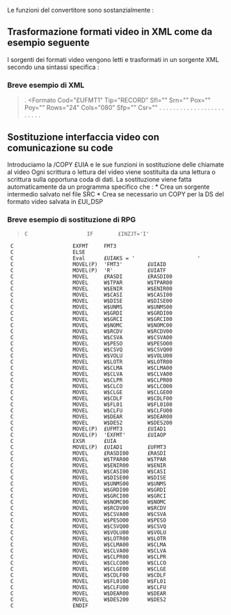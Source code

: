 Le funzioni del convertitore sono sostanzialmente : 

## Trasformazione formati video in XML come da esempio seguente
I sorgenti dei formati video vengono letti e trasformati in un sorgente XML secondo una sintassi specifica : 

### Breve esempio di XML
>.   <Formato Cod="£UFMT1" Tip="RECORD" Sfl="" Srn="" Pox="" Poy="" Rows="24" Cols="080" Sfp="" Csr=""
.     <Modello>
.      <Controlli>
.       <Controllo Cod="IN1" Txt="\*\*   ANAGRAFICA CESPITI   \*\*">
.        <Condizioni>
.         <Condizione Se="" Allora="RI"/>
.        </Condizioni>
.       </Controllo>
.       <Controllo Cod="IN2" Txt="eamp;£G00DE"/>
.      </Controlli>
.      <Comandi>
.       <Comando Cod="F22" Txt="Informazioni Programma"/>
.       <Comando Cod="F02" Txt="Funzione"/>
.        <Condizioni>
.         <Condizione Se="(90)" Allora="RI"/>
.        </Condizioni>
.       </Comando>
.      </Comandi>
.     </Modello>
.       <Campi>
.        <Campo Cod="£RASDI" Txt="" Tip="Free" Lun="00015" Pos="01;002" IO="O" Ogg="" Edt="">
.         <Condizioni>
.          <Condizione Se="" Allora="HI"/>
.         </Condizioni>
.        </Campo>


## Sostituzione interfaccia video con comunicazione su code
Introduciamo la /COPY £UIA e le sue funzioni in sostituzione delle chiamate al video
Ogni scrittura o lettura del video viene sostituita da una lettura o scrittura sulla opportuna coda di dati.
La sostituzione viene fatta automaticamente da un programma specifico che : 
 \* Crea un sorgente intermedio salvato nel file SRC
 \* Crea se necessario un COPY per la DS del formato video salvata in £UI_DSP

### Breve esempio di sostituzione di RPG
>     C                   IF        £INZJT='I'
     C                   EXFMT     FMT3
     C                   ELSE
     C                   Eval      £UIAKS = '                    '
     C                   MOVEL(P)  'FMT3'        £UIAID
     C                   MOVEL(P)  'R'           £UIATF
     C                   MOVEL     £RASDI        £RASDI00
     C                   MOVEL     W$TPAR        W$TPAR00
     C                   MOVEL     W$ENIR        W$ENIR00
     C                   MOVEL     W$CASI        W$CASI00
     C                   MOVEL     W$DISE        W$DISE00
     C                   MOVEL     W$UNMS        W$UNMS00
     C                   MOVEL     W$GRDI        W$GRDI00
     C                   MOVEL     W$GRCI        W$GRCI00
     C                   MOVEL     W$NOMC        W$NOMC00
     C                   MOVEL     W$RCDV        W$RCDV00
     C                   MOVEL     W$CSVA        W$CSVA00
     C                   MOVEL     W$PESO        W$PESO00
     C                   MOVEL     W$CSVQ        W$CSVQ00
     C                   MOVEL     W$VOLU        W$VOLU00
     C                   MOVEL     W$LOTR        W$LOTR00
     C                   MOVEL     W$CLMA        W$CLMA00
     C                   MOVEL     W$CLVA        W$CLVA00
     C                   MOVEL     W$CLPR        W$CLPR00
     C                   MOVEL     W$CLCO        W$CLCO00
     C                   MOVEL     W$CLGE        W$CLGE00
     C                   MOVEL     W$CDLF        W$CDLF00
     C                   MOVEL     W$FL01        W$FL0100
     C                   MOVEL     W$CLFU        W$CLFU00
     C                   MOVEL     W$DEAR        W$DEAR00
     C                   MOVEL     W$DES2        W$DES200
     C                   MOVEL(P)  £UFMT3        £UIAD1
     C                   MOVEL(P)  'EXFMT'       £UIAOP
     C                   EXSR      £UIA
     C                   MOVEL(P)  £UIAD1        £UFMT3
     C                   MOVEL     £RASDI00      £RASDI
     C                   MOVEL     W$TPAR00      W$TPAR
     C                   MOVEL     W$ENIR00      W$ENIR
     C                   MOVEL     W$CASI00      W$CASI
     C                   MOVEL     W$DISE00      W$DISE
     C                   MOVEL     W$UNMS00      W$UNMS
     C                   MOVEL     W$GRDI00      W$GRDI
     C                   MOVEL     W$GRCI00      W$GRCI
     C                   MOVEL     W$NOMC00      W$NOMC
     C                   MOVEL     W$RCDV00      W$RCDV
     C                   MOVEL     W$CSVA00      W$CSVA
     C                   MOVEL     W$PESO00      W$PESO
     C                   MOVEL     W$CSVQ00      W$CSVQ
     C                   MOVEL     W$VOLU00      W$VOLU
     C                   MOVEL     W$LOTR00      W$LOTR
     C                   MOVEL     W$CLMA00      W$CLMA
     C                   MOVEL     W$CLVA00      W$CLVA
     C                   MOVEL     W$CLPR00      W$CLPR
     C                   MOVEL     W$CLCO00      W$CLCO
     C                   MOVEL     W$CLGE00      W$CLGE
     C                   MOVEL     W$CDLF00      W$CDLF
     C                   MOVEL     W$FL0100      W$FL01
     C                   MOVEL     W$CLFU00      W$CLFU
     C                   MOVEL     W$DEAR00      W$DEAR
     C                   MOVEL     W$DES200      W$DES2
     C                   ENDIF

